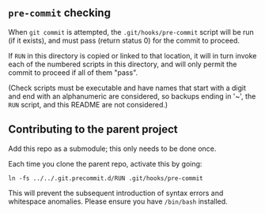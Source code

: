 ## `pre-commit` checking

When `git commit` is attempted, the `.git/hooks/pre-commit` script will be run
(if it exists), and must pass (return status 0) for the commit to proceed.

If `RUN` in this directory is copied or linked to that location, it will in
turn invoke each of the numbered scripts in this directory, and will only
permit the commit to proceed if all of them "pass".

(Check scripts must be executable and have names that start with a digit and end
with an alphanumeric are considered, so backups ending in '~', the `RUN`
script, and this README are not considered.)

## Contributing to the parent project

Add this repo as a submodule; this only needs to be done once.

Each time you clone the parent repo, activate this by going:

    ln -fs ../../.git.precommit.d/RUN .git/hooks/pre-commit

This will prevent the subsequent introduction of syntax errors and whitespace
anomalies. Please ensure you have `/bin/bash` installed.
